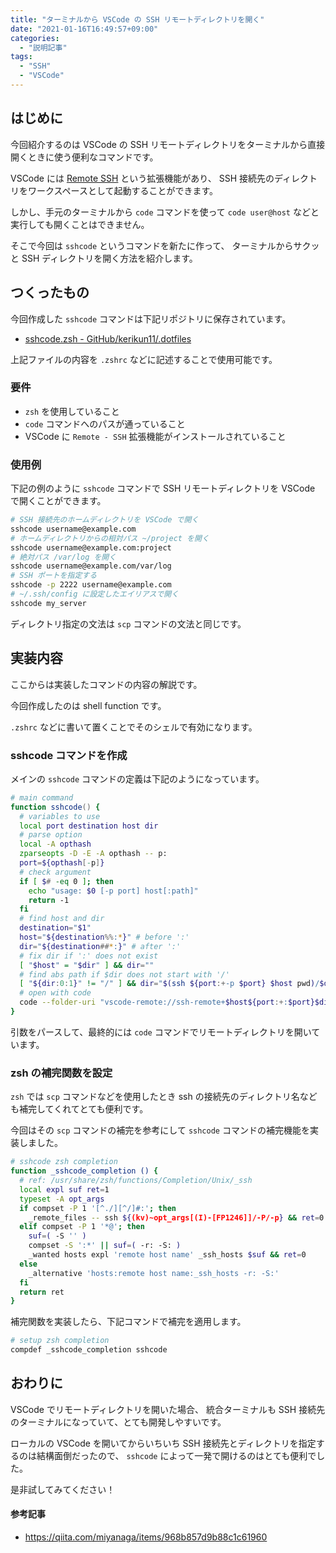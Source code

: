 ```yaml
---
title: "ターミナルから VSCode の SSH リモートディレクトリを開く"
date: "2021-01-16T16:49:57+09:00"
categories:
  - "説明記事"
tags:
  - "SSH"
  - "VSCode"
---
```


## はじめに

今回紹介するのは VSCode の SSH リモートディレクトリをターミナルから直接開くときに使う便利なコマンドです。

VSCode には [Remote SSH](https://code.visualstudio.com/docs/remote/ssh) という拡張機能があり、
SSH 接続先のディレクトリをワークスペースとして起動することができます。

しかし、手元のターミナルから `code` コマンドを使って `code user@host` などと実行しても開くことはできません。

そこで今回は `sshcode` というコマンドを新たに作って、
ターミナルからサクッと SSH ディレクトリを開く方法を紹介します。

<!--more-->

## つくったもの

今回作成した `sshcode` コマンドは下記リポジトリに保存されています。

- [sshcode.zsh - GitHub/kerikun11/.dotfiles](https://github.com/kerikun11/.dotfiles/blob/master/config/zsh/sshcode.zsh)

上記ファイルの内容を `.zshrc` などに記述することで使用可能です。

### 要件

- `zsh` を使用していること
- `code` コマンドへのパスが通っていること
- VSCode に `Remote - SSH` 拡張機能がインストールされていること

### 使用例

下記の例のように `sshcode` コマンドで SSH リモートディレクトリを VSCode で開くことができます。

```sh
# SSH 接続先のホームディレクトリを VSCode で開く
sshcode username@example.com
# ホームディレクトリからの相対パス ~/project を開く
sshcode username@example.com:project
# 絶対パス /var/log を開く
sshcode username@example.com/var/log
# SSH ポートを指定する
sshcode -p 2222 username@example.com
# ~/.ssh/config に設定したエイリアスで開く
sshcode my_server
```

ディレクトリ指定の文法は `scp` コマンドの文法と同じです。

## 実装内容

ここからは実装したコマンドの内容の解説です。

今回作成したのは shell function です。

`.zshrc` などに書いて置くことでそのシェルで有効になります。

### sshcode コマンドを作成

メインの `sshcode` コマンドの定義は下記のようになっています。

```zsh
# main command
function sshcode() {
  # variables to use
  local port destination host dir
  # parse option
  local -A opthash
  zparseopts -D -E -A opthash -- p:
  port=${opthash[-p]}
  # check argument
  if [ $# -eq 0 ]; then
    echo "usage: $0 [-p port] host[:path]"
    return -1
  fi
  # find host and dir
  destination="$1"
  host="${destination%%:*}" # before ':'
  dir="${destination##*:}" # after ':'
  # fix dir if ':' does not exist
  [ "$host" = "$dir" ] && dir=""
  # find abs path if $dir does not start with '/'
  [ "${dir:0:1}" != "/" ] && dir="$(ssh ${port:+-p $port} $host pwd)/$dir"
  # open with code
  code --folder-uri "vscode-remote://ssh-remote+$host${port:+:$port}$dir"
}
```

引数をパースして、最終的には `code` コマンドでリモートディレクトリを開いています。

### zsh の補完関数を設定

`zsh` では `scp` コマンドなどを使用したとき ssh の接続先のディレクトリ名なども補完してくれてとても便利です。

今回はその `scp` コマンドの補完を参考にして `sshcode` コマンドの補完機能を実装しました。

```sh
# sshcode zsh completion
function _sshcode_completion () {
  # ref: /usr/share/zsh/functions/Completion/Unix/_ssh
  local expl suf ret=1
  typeset -A opt_args
  if compset -P 1 '[^./][^/]#:'; then
    _remote_files -- ssh ${(kv)~opt_args[(I)-[FP1246]]/-P/-p} && ret=0
  elif compset -P 1 '*@'; then
    suf=( -S '' )
    compset -S ':*' || suf=( -r: -S: )
    _wanted hosts expl 'remote host name' _ssh_hosts $suf && ret=0
  else
    _alternative 'hosts:remote host name:_ssh_hosts -r: -S:'
  fi
  return ret
}
```

補完関数を実装したら、下記コマンドで補完を適用します。

```sh
# setup zsh completion
compdef _sshcode_completion sshcode
```

## おわりに

VSCode でリモートディレクトリを開いた場合、
統合ターミナルも SSH 接続先のターミナルになっていて、とても開発しやすいです。

ローカルの VSCode を開いてからいちいち SSH 接続先とディレクトリを指定するのは結構面倒だったので、
`sshcode` によって一発で開けるのはとても便利でした。

是非試してみてください！

#### 参考記事

- https://qiita.com/miyanaga/items/968b857d9b88c1c61960
